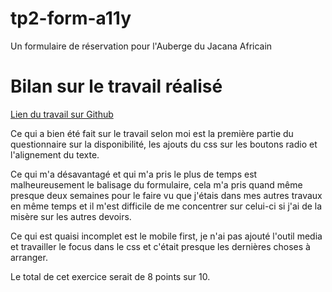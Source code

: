 # tp2-form-a11y
Un formulaire de réservation pour l'Auberge du Jacana Africain

# Bilan sur le travail réalisé
[Lien du travail sur Github](https://github.com/annabelleouellet2241268/tp2-form-a11y)

Ce qui a bien été fait sur le travail selon moi est la première partie du questionnaire sur la disponibilité, les ajouts du css sur les boutons radio et l'alignement du texte.

Ce qui m'a désavantagé et qui m'a pris le plus de temps est malheureusement le balisage du formulaire, cela m'a pris quand même presque deux semaines pour le faire vu que j'étais dans mes autres travaux en même temps et il m'est difficile de me concentrer sur celui-ci si j'ai de la misère sur les autres devoirs.

Ce qui est quaisi incomplet est le mobile first, je n'ai pas ajouté l'outil media et travailler le focus dans le css et c'était presque les dernières choses à arranger.

Le total de cet exercice serait de 8 points sur 10.
